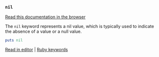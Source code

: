 ### `nil`

[Read this documentation in the browser](https://github.com/Shopify/ruby-lsp/blob/main/static_docs/nil.md)

The `nil` keyword represents a nil value, which is typically used to indicate the absence of a value or a null value.

```ruby
puts nil
```

[Read in editor](static_docs/nil.md) | [Ruby keywords](https://docs.ruby-lang.org/en/3.3/keywords_rdoc.html)
